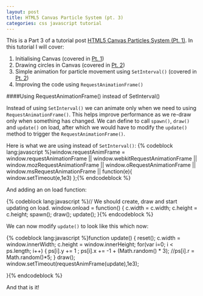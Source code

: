 ```yaml
---
layout: post
title: HTML5 Canvas Particle System (pt. 3)
categories: css javascript tutorial
---
```

This is a Part 3 of a tutorial post [HTML5 Canvas Particles System (Pt. 1)](http://lili2311.github.io/blog/2014/07/22/Canvas-Particles/). In this tutorial I will cover:

1. Initialising Canvas (covered in [Pt. 1](http://lili2311.github.io/blog/2014/07/22/Canvas-Particles/))
2. Drawing circles in Canvas (covered in [Pt. 2](http://lili2311.github.io/blog/2014/11/16/HTML5-Canvas-Particle-System-pt2/))
3. Simple animation for particle movement using `SetInterval()` (covered in [Pt. 2](http://lili2311.github.io/blog/2014/11/16/HTML5-Canvas-Particle-System-pt2/))
4. Improving the code using `RequestAnimationFrame()`

####Using RequestAnimationFrame() instead of SetInterval()

Instead of using `SetInterval()` we can animate only when we need to using `RequestAnimationFrame()`. This helps improve performance as we re-draw only when something has changed. We can define to call `spawn()`, `draw()` and `update()` on load, after which we would have to modify the `update()` method to trigger the `RequestAnimationFrame()`.

Here is what we are using instead of `SetInterval()`:
{% codeblock lang:javascript %}window.requestAnimFrame = window.requestAnimationFrame ||
                          window.webkitRequestAnimationFrame ||
                          window.mozRequestAnimationFrame ||
                          window.oRequestAnimationFrame ||
                          window.msRequestAnimationFrame ||
                          function(e){
                            window.setTimeout(e,1e3)
                          };{% endcodeblock %}

And adding an on load function:

{% codeblock lang:javascript %}// We should create, draw and start updating on load. 
window.onload = function() {
    c.width = c.width;
    c.height = c.height;
    spawn();
    draw();
    update();
}{% endcodeblock %}


We can now modify `update()` to look like this which now:

{% codeblock lang:javascript %}function update() {
    reset();
    c.width = window.innerWidth;
    c.height = window.innerHeight;
    for(var i=0; i < ps.length; i++) {
        ps[i].y += 1 ;
        ps[i].x += -1 + (Math.random() * 3);
        //ps[i].r = Math.random()*5;
    }
    draw();
    window.setTimeout(requestAnimFrame(update),1e3);

}{% endcodeblock %}

And that is it!




